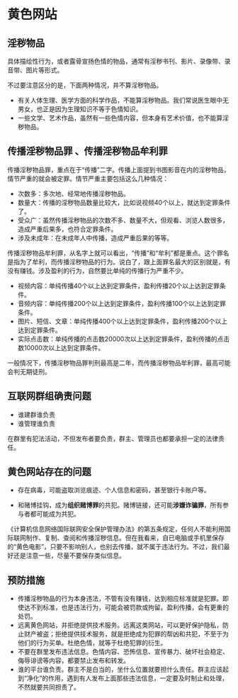 # 黄色网站

## 淫秽物品

具体描绘性行为，或者露骨宣扬色情的物品，通常有淫秽书刊、影片、录像带、录音带、图片等形式。

不过要注意区分的是，下面两种情况，并不算淫秽物品。

- 有关人体生理、医学方面的科学作品，不能算淫秽物品。我们常说医生眼中无男女，也正是因为生理知识不等于色情知识。
-  一些文学、艺术作品，虽然有一些色情内容，但本身有艺术价值，也不能算淫秽物品。



## 传播淫秽物品罪 、传播淫秽物品牟利罪

传播淫秽物品罪，重点在于“传播”二字。传播上面提到书图影音在内的淫秽物品，情节严重的就会被定罪。情节严重主要包括这么几种情况： 

- 次数多：多次地、经常地传播淫秽物品。
- 数量大：传播的淫秽物品数量比较大，比如说视频40个以上，就达到定罪条件了。
- 受众广：虽然传播淫秽物品的次数不多、数量不大，但观看、浏览人数很多，造成严重后果多，也符合定罪条件。
- 涉及未成年：在未成年人中传播，造成严重后果的等等。



传播淫秽物品牟利罪，从名字上就可以看出，“传播”和“牟利”都是重点。这个罪名是指为了牟利，而传播淫秽物品的行为。说白了，跟上面罪名最大的区别就是，有没有赚钱。涉及盈利的行为，自然要比单纯的传播行为严重不少。

- 视频内容：单纯传播40个以上达到定罪条件，盈利传播20个以上达到定罪条件。
- 音频内容：单纯传播200个以上达到定罪条件，盈利传播100个以上达到定罪条件。
- 图片、短信、文章：单纯传播400个以上达到定罪条件，盈利传播200个以上达到定罪条件。
- 实际点击数：单纯传播的点击数20000次以上达到定罪条件，盈利传播的点击数10000次以上达到定罪条件。

一般情况下，传播淫秽物品罪判刑最高是二年，而传播淫秽物品牟利罪，最高可能会判无期徒刑。



## 互联网群组确责问题

- 谁建群谁负责 
- 谁管理谁负责

在群里有犯法活动，不但发布者要负责，群主、管理员也都要承担一定的法律责任。



## 黄色网站存在的问题

- 存在病毒，可能盗取浏览痕迹、个人信息和密码，甚至银行卡账户等。

- 和赌博挂钩，成为**组织赌博罪**的共犯。赌博链接，还可能**涉嫌诈骗罪**，所有参与者都可能成为共犯。

  



《计算机信息网络国际联网安全保护管理办法》的第五条规定，任何人不能利用国际联网制作、复制、查阅和传播淫秽信息。但在我看来，自已电脑或手机里保存的“黄色电影”，只要不影响别人，也别去传播，就不属于违法行为。不过，我们最好还是注意一些，尽量不要保存类似信息。



## 预防措施

- 传播淫秽物品的行为本身违法，不管有没有赚钱，达到相应标准就是犯罪。即使达不到标准，也是违法行为，可能会被罚款或拘留。盈利传播，会有更重的处罚。
- 远离黄色网站，并拒绝提供技术服务。远离这类网站，可以更好保护隐私，防止财产被盗；拒绝提供技术服务，就是拒绝成为犯罪的帮凶和共犯，不至于为他们的行为买单。杜绝色情，就等于杜绝犯罪的衍生。
- 不要在群里发布违法信息。色情内容、恐怖信息、宣传暴力、破坏社会稳定、侮辱诽谤等内容，都要禁止发布和转发。
- 谁的平台谁负责。群主不是白当的，坐什么位置就要担什么责任。群主应该起到“净化”的作用，遇到有人发布上面那些违法信息，一定要及时制止和处理，不然就要共同担责了。